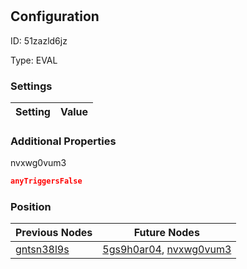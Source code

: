 # <nil>
## Configuration
ID:  51zazld6jz

Type: EVAL 


### Settings
| Setting | Value  |
| :------------------------ | ---------------------------------------- |
 




### Additional Properties
nvxwg0vum3
 ```json 
anyTriggersFalse
```




### Position
| Previous Nodes | Future Nodes |
| :------------- | ------------ |
| [gntsn38l9s](./gntsn38l9s.md) | [5gs9h0ar04](./5gs9h0ar04.md), [nvxwg0vum3](./nvxwg0vum3.md) |